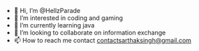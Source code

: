 - 👋 Hi, I’m @HellzParade
- 👀 I’m interested in coding and gaming 
- 🌱 I’m currently learning java  
- 💞️ I’m looking to collaborate on information exchange
- 📫 How to reach me contact contactsarthaksingh@gmail.com

<!---
HellzParade/HellzParade is a ✨ special ✨ repository because its `README.md` (this file) appears on your GitHub profile.
You can click the Preview link to take a look at your changes.
--->
